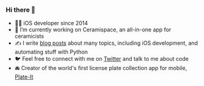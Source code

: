 ### Hi there 👋

- 👨‍💻 iOS developer since 2014
- 🍵 I’m currently working on Ceramispace, an all-in-one app for ceramicists
- ✍️ I write [blog posts](https://roddy.io) about many topics, including iOS development, and automating stuff with Python
- 🐦 Feel free to connect with me on [Twitter](https://twitter.com/podomunro) and talk to me about code
- 🚘 Creator of the world's first license plate collection app for mobile, [Plate-It](https://plate-it.app)
